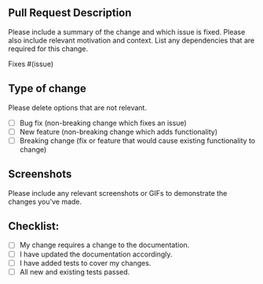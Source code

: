 ## Pull Request Description

Please include a summary of the change and which issue is fixed. Please also include relevant motivation and context. 
List any dependencies that are required for this change.

Fixes #(issue)

## Type of change

Please delete options that are not relevant.

- [ ] Bug fix (non-breaking change which fixes an issue)
- [ ] New feature (non-breaking change which adds functionality)
- [ ] Breaking change (fix or feature that would cause existing functionality to change)

## Screenshots

Please include any relevant screenshots or GIFs to demonstrate the changes you've made.

## Checklist:

- [ ] My change requires a change to the documentation.
- [ ] I have updated the documentation accordingly.
- [ ] I have added tests to cover my changes.
- [ ] All new and existing tests passed.
